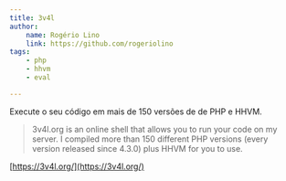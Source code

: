 ```yaml
---
title: 3v4l
author:
    name: Rogério Lino
    link: https://github.com/rogeriolino
tags:
    - php
    - hhvm
    - eval

---
```


Execute o seu código em mais de 150 versões de de PHP e HHVM.

>3v4l.org is an online shell that allows you to run your code on my server. I compiled more than 150 different PHP versions (every version released since 4.3.0) plus HHVM for you to use.

[https://3v4l.org/](https://3v4l.org/)
